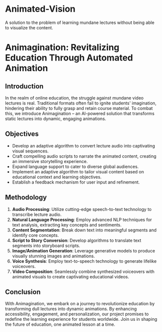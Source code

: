 # Animated-Vision
A solution to the problem of learning mundane lectures without being able to visualize the content.

# Animagination: Revitalizing Education Through Automated Animation

## Introduction
In the realm of online education, the struggle against mundane video lectures is real. Traditional formats often fail to ignite students' imagination, hindering their ability to fully grasp and retain course material. To combat this, we introduce Animagination – an AI-powered solution that transforms static lectures into dynamic, engaging animations.

## Objectives
- Develop an adaptive algorithm to convert lecture audio into captivating visual sequences.
- Craft compelling audio scripts to narrate the animated content, creating an immersive storytelling experience.
- Expand language support to cater to diverse global audiences.
- Implement an adaptive algorithm to tailor visual content based on educational context and learning objectives.
- Establish a feedback mechanism for user input and refinement.

## Methodology
1. **Audio Processing**: Utilize cutting-edge speech-to-text technology to transcribe lecture audio.
2. **Natural Language Processing**: Employ advanced NLP techniques for text analysis, extracting key concepts and sentiments.
3. **Content Segmentation**: Break down text into meaningful segments and identify core concepts.
4. **Script to Story Conversion**: Develop algorithms to translate text segments into storyboard scripts.
5. **Image/Animation Generation**: Leverage generative models to produce visually stunning images and animations.
6. **Voice Synthesis**: Employ text-to-speech technology to generate lifelike voiceovers.
7. **Video Composition**: Seamlessly combine synthesized voiceovers with animated visuals to create captivating educational videos.

## Conclusion
With Animagination, we embark on a journey to revolutionize education by transforming dull lectures into dynamic animations. By enhancing accessibility, engagement, and personalization, our project promises to redefine the learning experience for students worldwide. Join us in shaping the future of education, one animated lesson at a time.

